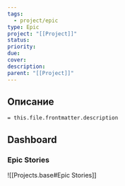 ```yaml
---
tags:
  - project/epic
type: Epic
project: "[[Project]]"
status:
priority:
due:
cover:
description:
parent: "[[Project]]"
---
```

## Описание

`= this.file.frontmatter.description`

## Dashboard

### Epic Stories

![[Projects.base#Epic Stories]]
